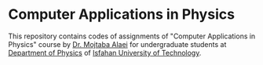 Computer Applications in Physics
================================

This repository contains codes of assignments of "Computer Applications in Physics" course by [Dr. Mojtaba Alaei](http://alaei.iut.ac.ir/) for undergraduate students at [Department of Physics](http://physics.iut.ac.ir/en) of [Isfahan University of Technology](http://www.iut.ac.ir/en/).
